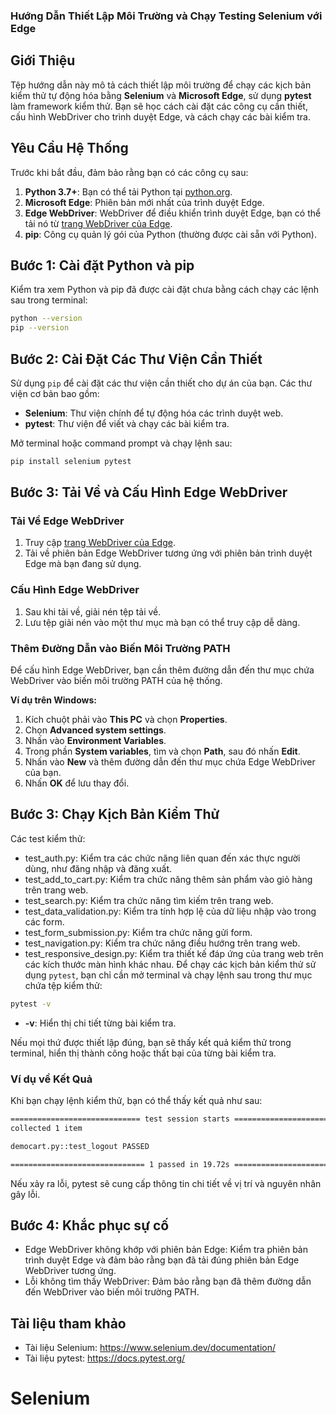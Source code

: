 ### Hướng Dẫn Thiết Lập Môi Trường và Chạy Testing Selenium với Edge

## Giới Thiệu

Tệp hướng dẫn này mô tả cách thiết lập môi trường để chạy các kịch bản kiểm thử tự động hóa bằng **Selenium** và **Microsoft Edge**, sử dụng **pytest** làm framework kiểm thử. Bạn sẽ học cách cài đặt các công cụ cần thiết, cấu hình WebDriver cho trình duyệt Edge, và cách chạy các bài kiểm tra.

## Yêu Cầu Hệ Thống

Trước khi bắt đầu, đảm bảo rằng bạn có các công cụ sau:
1. **Python 3.7+**: Bạn có thể tải Python tại [python.org](https://www.python.org/downloads/).
2. **Microsoft Edge**: Phiên bản mới nhất của trình duyệt Edge.
3. **Edge WebDriver**: WebDriver để điều khiển trình duyệt Edge, bạn có thể tải nó từ [trang WebDriver của Edge](https://developer.microsoft.com/en-us/microsoft-edge/tools/webdriver/).
4. **pip**: Công cụ quản lý gói của Python (thường được cài sẵn với Python).

## Bước 1: Cài đặt Python và pip

Kiểm tra xem Python và pip đã được cài đặt chưa bằng cách chạy các lệnh sau trong terminal:

```bash
python --version
pip --version
```
## Bước 2: Cài Đặt Các Thư Viện Cần Thiết

Sử dụng `pip` để cài đặt các thư viện cần thiết cho dự án của bạn. Các thư viện cơ bản bao gồm:

- **Selenium**: Thư viện chính để tự động hóa các trình duyệt web.
- **pytest**: Thư viện để viết và chạy các bài kiểm tra.

Mở terminal hoặc command prompt và chạy lệnh sau:

```bash
pip install selenium pytest
```
## Bước 3: Tải Về và Cấu Hình Edge WebDriver

### Tải Về Edge WebDriver

1. Truy cập [trang WebDriver của Edge](https://developer.microsoft.com/en-us/microsoft-edge/tools/webdriver/).
2. Tải về phiên bản Edge WebDriver tương ứng với phiên bản trình duyệt Edge mà bạn đang sử dụng.

### Cấu Hình Edge WebDriver

1. Sau khi tải về, giải nén tệp tải về.
2. Lưu tệp giải nén vào một thư mục mà bạn có thể truy cập dễ dàng.

### Thêm Đường Dẫn vào Biến Môi Trường PATH

Để cấu hình Edge WebDriver, bạn cần thêm đường dẫn đến thư mục chứa WebDriver vào biến môi trường PATH của hệ thống. 

**Ví dụ trên Windows:**

1. Kích chuột phải vào **This PC** và chọn **Properties**.
2. Chọn **Advanced system settings**.
3. Nhấn vào **Environment Variables**.
4. Trong phần **System variables**, tìm và chọn **Path**, sau đó nhấn **Edit**.
5. Nhấn vào **New** và thêm đường dẫn đến thư mục chứa Edge WebDriver của bạn.
6. Nhấn **OK** để lưu thay đổi.

## Bước 3: Chạy Kịch Bản Kiểm Thử
Các test kiểm thử:
- test_auth.py: Kiểm tra các chức năng liên quan đến xác thực người dùng, như đăng nhập và đăng xuất.
- test_add_to_cart.py: Kiểm tra chức năng thêm sản phẩm vào giỏ hàng trên trang web.
- test_search.py: Kiểm tra chức năng tìm kiếm trên trang web.
- test_data_validation.py: Kiểm tra tính hợp lệ của dữ liệu nhập vào trong các form.
- test_form_submission.py: Kiểm tra chức năng gửi form.
- test_navigation.py: Kiểm tra chức năng điều hướng trên trang web.
- test_responsive_design.py: Kiểm tra thiết kế đáp ứng của trang web trên các kích thước màn hình khác nhau.
Để chạy các kịch bản kiểm thử sử dụng `pytest`, bạn chỉ cần mở terminal và chạy lệnh sau trong thư mục chứa tệp kiểm thử:

```bash
pytest -v
```
- **-v**: Hiển thị chi tiết từng bài kiểm tra.

Nếu mọi thứ được thiết lập đúng, bạn sẽ thấy kết quả kiểm thử trong terminal, hiển thị thành công hoặc thất bại của từng bài kiểm tra.

### Ví dụ về Kết Quả

Khi bạn chạy lệnh kiểm thử, bạn có thể thấy kết quả như sau:

```bash
============================= test session starts ==============================
collected 1 item                                                               

democart.py::test_logout PASSED                                          [100%]

============================== 1 passed in 19.72s ===============================

```
Nếu xảy ra lỗi, pytest sẽ cung cấp thông tin chi tiết về vị trí và nguyên nhân gây lỗi.
## Bước 4: Khắc phục sự cố

- Edge WebDriver không khớp với phiên bản Edge: Kiểm tra phiên bản trình duyệt Edge và đảm bảo rằng bạn đã tải đúng phiên bản Edge WebDriver tương ứng.
- Lỗi không tìm thấy WebDriver: Đảm bảo rằng bạn đã thêm đường dẫn đến WebDriver vào biến môi trường PATH.
  
## Tài liệu tham khảo

- Tài liệu Selenium: https://www.selenium.dev/documentation/
- Tài liệu pytest: https://docs.pytest.org/
# Selenium
